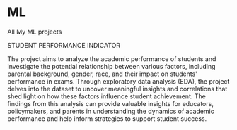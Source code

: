 # ML
All My ML projects 

STUDENT PERFORMANCE INDICATOR


The project aims to analyze the academic performance of students and investigate the potential relationship between various factors, including parental background, gender, race, and their impact on students' performance in exams. Through exploratory data analysis (EDA), the project delves into the dataset to uncover meaningful insights and correlations that shed light on how these factors influence student achievement. The findings from this analysis can provide valuable insights for educators, policymakers, and parents in understanding the dynamics of academic performance and help inform strategies to support student success.
